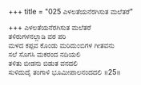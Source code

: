 +++
title = "025 ಎಳಲತೆಯನೆರಗಿಸುತ ಮಲೆತರೆ"

+++
ಎಳಲತೆಯನೆರಗಿಸುತ ಮಲೆತರೆ   
ತಳಿರುಗಳನಲ್ಲಾಡಿ ವರ ಪರಿ   
ಮಳದ ಕಪ್ಪವ ಕೊಂಡು ಮರಿದುಂಬಿಗಳ ಗೀತವನು   
ಸಲೆ ಸೊಗಸಿ ಮಕರಂದ ನದಿಯಲಿ   
ತಳಿತು ಬೀಡನು ಬಿಡುತ ವನದಲಿ   
ಸುಳಿದುದೈ ತಂಗಾಳಿ ಭೂಮೀಪಾಲನಂದದಲಿ    ॥25॥